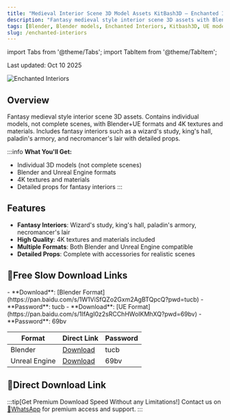 ```yaml
---
title: "Medieval Interior Scene 3D Model Assets KitBash3D – Enchanted Interiors"
description: "Fantasy medieval style interior scene 3D assets with Blender and Unreal Engine formats, including 4K textures and materials."
tags: [Blender, Blender models, Enchanted Interiors, Kitbash3D, UE models, Unreal, Medieval models, Interior models, Architecture models]
slug: /enchanted-interiors
---
```


import Tabs from '@theme/Tabs';
import TabItem from '@theme/TabItem';

Last updated: Oct 10 2025

![Enchanted Interiors](https://www.gfxcamp.com/wp-content/uploads/2025/10/KitBash3D-Enchanted-Interiors.jpg)

## Overview

Fantasy medieval style interior scene 3D assets. Contains individual models, not complete scenes, with Blender+UE formats and 4K textures and materials. Includes fantasy interiors such as a wizard's study, king's hall, paladin's armory, and necromancer's lair with detailed props.

:::info
**What You'll Get:**
- Individual 3D models (not complete scenes)
- Blender and Unreal Engine formats
- 4K textures and materials
- Detailed props for fantasy interiors
:::

## Features

- **Fantasy Interiors**: Wizard's study, king's hall, paladin's armory, necromancer's lair
- **High Quality**: 4K textures and materials included
- **Multiple Formats**: Both Blender and Unreal Engine compatible
- **Detailed Props**: Complete with accessories for realistic scenes

## 🐌Free Slow Download Links

<Tabs>
<TabItem value="blender" label="Blender Format" default>
- **Download**: [Blender Format](https://pan.baidu.com/s/1W1ViSfQZo2Gxm2AgBTQpcQ?pwd=tucb)
- **Password**: tucb
</TabItem>
<TabItem value="ue" label="Unreal Engine Format">
- **Download**: [UE Format](https://pan.baidu.com/s/1IfAgI0z2sRCChHWoIKMhXQ?pwd=69bv)
- **Password**: 69bv
</TabItem>
</Tabs>

| Format | Direct Link | Password |
|--------|-------------|----------|
| Blender | [Download](https://pan.baidu.com/s/1W1ViSfQZo2Gxm2AgBTQpcQ?pwd=tucb) | tucb |
| Unreal Engine | [Download](https://pan.baidu.com/s/1IfAgI0z2sRCChHWoIKMhXQ?pwd=69bv) | 69bv |

## 🚀Direct Download Link
:::tip[Get Premium Download Speed Without any Limitations!]
Contact us on [💬WhatsApp](https://wa.me/+8613237610083) for premium  access and support.
:::